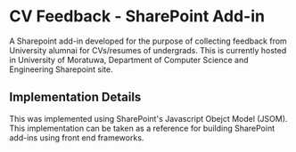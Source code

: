 # CV Feedback - SharePoint Add-in
A Sharepoint add-in developed for the purpose of collecting feedback from University alumnai for CVs/resumes of undergrads. 
This is currently hosted in University of Moratuwa, Department of Computer Science and Engineering Sharepoint site.

## Implementation Details
This was implemented using SharePoint's Javascript Obejct Model (JSOM). This implementation can be taken as a reference for
building SharePoint add-ins using front end frameworks.
